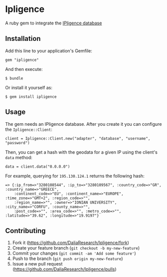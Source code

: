 # Ipligence

A ruby gem to integrate the [IPligence database](http://ipligence.com/)

## Installation

Add this line to your application's Gemfile:

    gem "ipligence"

And then execute:

    $ bundle

Or install it yourself as:

    $ gem install ipligence

## Usage

The gem needs an IPligence database. After you create it you can configure the `Ipligence::Client`:

    client = Ipligence::Client.new("adapter", "database", "username", "password")

Then, you can get a hash with the geodata for a given IP using the client's `data` method:

    data = client.data("0.0.0.0")

For example, querying for `195.130.124.1` returns the following hash:

    => {:ip_from=>"3280108544", :ip_to=>"3280109567", :country_code=>"GR", :country_name=>"GREECE",
        :continent_code=>"EU", :continent_name=>"EUROPE", :time_zone=>"GMT+2", :region_code=>"",
        :region_name=>"", :owner=>"IONIAN UNIVERSITY", :city_name=>"CORFU", :county_name=>"",
        :post_code=>"", :area_code=>"", :metro_code=>"", :latitude=>"39.62", :longitude=>"19.9197"}

## Contributing

1. Fork it (https://github.com/DaliaResearch/Ipligence/fork)
2. Create your feature branch (`git checkout -b my-new-feature`)
3. Commit your changes (`git commit -am 'Add some feature'`)
4. Push to the branch (`git push origin my-new-feature`)
5. Issue a new pull request (https://github.com/DaliaResearch/Ipligence/pulls)